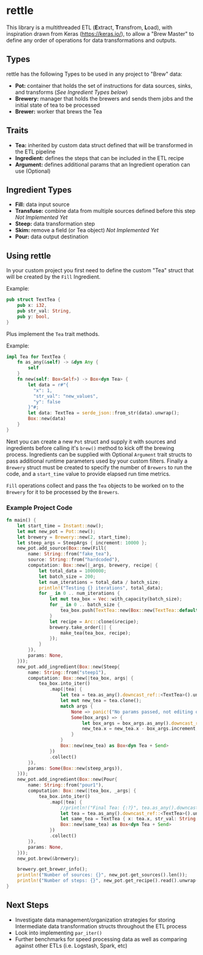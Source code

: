 # rettle
This library is a multithreaded ETL (**E**xtract, **T**ransfrom, **L**oad), with inspiration drawn from Keras (https://keras.io/), to allow a "Brew Master" to define any order of operations for data transformations and outputs.

## Types
rettle has the following Types to be used in any project to "Brew" data:
- **Pot:** container that holds the set of instructions for data sources, sinks, and transforms (*See Ingredient Types below*)
- **Brewery:** manager that holds the brewers and sends them jobs and the initial state of tea to be processed
- **Brewer:** worker that brews the Tea

## Traits
- **Tea:** inherited by custom data struct defined that will be transformed in the ETL pipeline
- **Ingredient:** defines the steps that can be included in the ETL recipe
- **Argument:** defines additional params that an Ingredient operation can use (Optional)

## Ingredient Types
- **Fill:** data input source
- **Transfuse:** combine data from multiple sources defined before this step *Not Implemented Yet*
- **Steep:** data transformation step
- **Skim:** remove a field (or Tea object) *Not Implemented Yet*
- **Pour:** data output destination

## Using rettle
In your custom project you first need to define the custom "Tea" struct that will be created by the `Fill` Ingredient.

Example:
```rust
pub struct TextTea {
    pub x: i32,
    pub str_val: String,
    pub y: bool,
}
```

Plus implement the `Tea` trait methods.

Example:
```rust
impl Tea for TextTea {
    fn as_any(&self) -> &dyn Any {
        self
    }
    fn new(self: Box<Self>) -> Box<dyn Tea> {
        let data = r#"{
          "x": 1,
          "str_val": "new_values",
          "y": false
        }"#;
        let data: TextTea = serde_json::from_str(data).unwrap();
        Box::new(data)
    }
}
```

Next you can create a new `Pot` struct and supply it with sources and ingredients before calling it's `brew()` method to kick off the brewing process. Ingredients can be supplied with Optional `Argument` trait structs to pass additional runtime parameters used by your custom filters. Finally a `Brewery` struct must be created to specify the number of `Brewers` to run the code, and a `start_time` value to provide elapsed run time metrics.

`Fill` operations collect and pass the `Tea` objects to be worked on to the `Brewery` for it to be processed by the `Brewers`.

### Example Project Code
```rust
fn main() {
    let start_time = Instant::now();
    let mut new_pot = Pot::new();
    let brewery = Brewery::new(2, start_time);
    let steep_args = SteepArgs { increment: 10000 };
    new_pot.add_source(Box::new(Fill{
        name: String::from("fake_tea"),
        source: String::from("hardcoded"),
        computation: Box::new(|_args, brewery, recipe| {
            let total_data = 1000000;
            let batch_size = 200;
            let num_iterations = total_data / batch_size;
            println!("Testing {} iterations", total_data);
            for _ in 0 .. num_iterations {
                let mut tea_box = Vec::with_capacity(batch_size);
                for _ in 0 .. batch_size {
                    tea_box.push(TextTea::new(Box::new(TextTea::default())));
                }
                let recipe = Arc::clone(&recipe);
                brewery.take_order(|| {
                    make_tea(tea_box, recipe);
                });
            }
        }),
        params: None,
    }));
    new_pot.add_ingredient(Box::new(Steep{
        name: String::from("steep1"),
        computation: Box::new(|tea_box, args| {
            tea_box.into_iter()
                .map(|tea| {
                    let tea = tea.as_any().downcast_ref::<TextTea>().unwrap();
                    let mut new_tea = tea.clone();
                    match args {
                        None => panic!("No params passed, not editing object!"),
                        Some(box_args) => {
                            let box_args = box_args.as_any().downcast_ref::<SteepArgs>().unwrap();
                            new_tea.x = new_tea.x - box_args.increment;
                        }
                    }
                    Box::new(new_tea) as Box<dyn Tea + Send>
                })
                .collect()
        }),
        params: Some(Box::new(steep_args)),
    }));
    new_pot.add_ingredient(Box::new(Pour{
        name: String::from("pour1"),
        computation: Box::new(|tea_box, _args| {
            tea_box.into_iter()
                .map(|tea| {
                    //println!("Final Tea: {:?}", tea.as_any().downcast_ref::<TextTea>().unwrap());
                    let tea = tea.as_any().downcast_ref::<TextTea>().unwrap();
                    let same_tea = TextTea { x: tea.x, str_val: String::from(&tea.str_val[..]), y: tea.y };
                    Box::new(same_tea) as Box<dyn Tea + Send>
                })
                .collect()
        }),
        params: None,
    }));
    new_pot.brew(&brewery);

    brewery.get_brewer_info();
    println!("Number of sources: {}", new_pot.get_sources().len());
    println!("Number of steps: {}", new_pot.get_recipe().read().unwrap().len());
}
```

## Next Steps
- Investigate data management/organization strategies for storing Intermediate data transformation structs throughout the ETL process
- Look into implementing `par_iter()`
- Further benchmarks for speed processing data as well as comparing against other ETLs (i.e. Logstash, Spark, etc)
